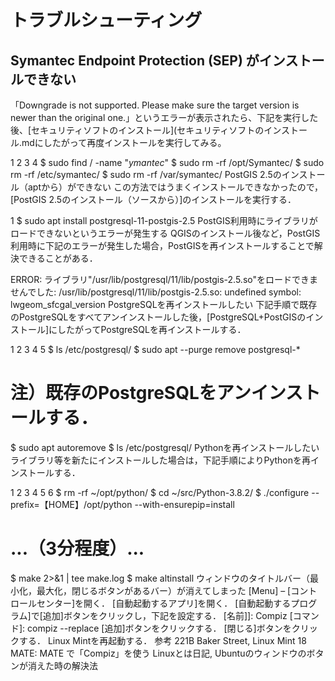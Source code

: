 # トラブルシューティング

## Symantec Endpoint Protection (SEP) がインストールできない
「Downgrade is not supported. Please make sure the target version is newer than the original one.」というエラーが表示されたら、下記を実行した後、[セキュリティソフトのインストール](セキュリティソフトのインストール.mdにしたがって再度インストールを実行してみる。

1
2
3
4
$ sudo find / -name "*ymantec*"
$ sudo rm -rf /opt/Symantec/
$ sudo rm -rf /etc/symantec/
$ sudo rm -rf /var/symantec/
PostGIS 2.5のインストール（aptから）ができない
この方法ではうまくインストールできなかったので，[PostGIS 2.5のインストール（ソースから）]のインストールを実行する．

1
$ sudo apt install postgresql-11-postgis-2.5
PostGIS利用時にライブラリがロードできないというエラーが発生する
QGISのインストール後など，PostGIS利用時に下記のエラーが発生した場合，PostGISを再インストールすることで解決できることがある．

ERROR: ライブラリ"/usr/lib/postgresql/11/lib/postgis-2.5.so"をロードできませんでした: /usr/lib/postgresql/11/lib/postgis-2.5.so: undefined symbol: lwgeom_sfcgal_version
PostgreSQLを再インストールしたい
下記手順で既存のPostgreSQLをすべてアンインストールした後，[PostgreSQL+PostGISのインストール]にしたがってPostgreSQLを再インストールする．

1
2
3
4
5
$ ls /etc/postgresql/
$ sudo apt --purge remove postgresql-*
# 注）既存のPostgreSQLをアンインストールする．
$ sudo apt autoremove
$ ls /etc/postgresql/
Pythonを再インストールしたい
ライブラリ等を新たにインストールした場合は，下記手順によりPythonを再インストールする．

1
2
3
4
5
6
$ rm -rf ~/opt/python/
$ cd ~/src/Python-3.8.2/
$ ./configure --prefix=【HOME】/opt/python --with-ensurepip=install
# ...（3分程度）...
$ make 2>&1 | tee make.log
$ make altinstall
ウィンドウのタイトルバー（最小化，最大化，閉じるボタンがあるバー）が消えてしまった
[Menu] – [コントロールセンター]を開く．
[自動起動するアプリ]を開く．
[自動起動するプログラム]で[追加]ボタンをクリックし，下記を設定する．
[名前]]: Compiz
[コマンド]: compiz --replace
[追加]ボタンをクリックする．
[閉じる]ボタンをクリックする．
Linux Mintを再起動する．
参考
221B Baker Street, Linux Mint 18 MATE: MATE で「Compiz」を使う
Linuxとは日記, Ubuntuのウィンドウのボタンが消えた時の解決法
